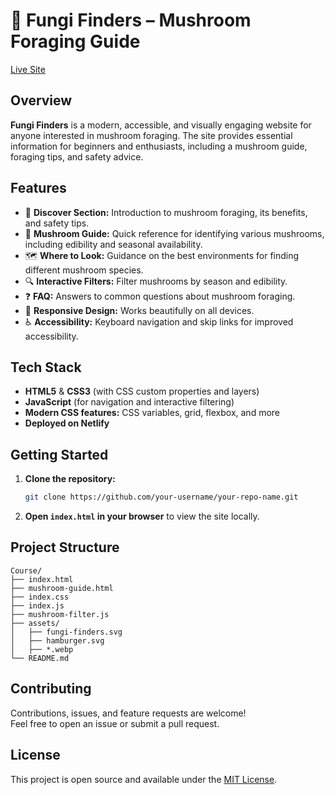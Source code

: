 # 🍄 Fungi Finders – Mushroom Foraging Guide

[Live Site](https://shroomz-site.netlify.app/)

## Overview

**Fungi Finders** is a modern, accessible, and visually engaging website for anyone interested in mushroom foraging. The site provides essential information for beginners and enthusiasts, including a mushroom guide, foraging tips, and safety advice.

## Features

- 🌱 **Discover Section:** Introduction to mushroom foraging, its benefits, and safety tips.
- 📖 **Mushroom Guide:** Quick reference for identifying various mushrooms, including edibility and seasonal availability.
- 🗺️ **Where to Look:** Guidance on the best environments for finding different mushroom species.
- 🔍 **Interactive Filters:** Filter mushrooms by season and edibility.
- ❓ **FAQ:** Answers to common questions about mushroom foraging.
- 📱 **Responsive Design:** Works beautifully on all devices.
- ♿ **Accessibility:** Keyboard navigation and skip links for improved accessibility.

## Tech Stack

- **HTML5** & **CSS3** (with CSS custom properties and layers)
- **JavaScript** (for navigation and interactive filtering)
- **Modern CSS features:** CSS variables, grid, flexbox, and more
- **Deployed on Netlify**

## Getting Started

1. **Clone the repository:**
   ```sh
   git clone https://github.com/your-username/your-repo-name.git
   ```
2. **Open `index.html` in your browser** to view the site locally.

## Project Structure

```
Course/
├── index.html
├── mushroom-guide.html
├── index.css
├── index.js
├── mushroom-filter.js
├── assets/
│   ├── fungi-finders.svg
│   ├── hamburger.svg
│   ├── *.webp
└── README.md
```

## Contributing

Contributions, issues, and feature requests are welcome!  
Feel free to open an issue or submit a pull request.

## License

This project is open source and available under the [MIT License](LICENSE).
